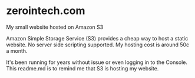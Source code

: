 # zerointech.com
My small website hosted on Amazon S3

Amazon Simple Storage Service (S3) provides a cheap way to host a static website.  No server side scripting supported.  My hosting cost is around 50c a month.

It's been running for years without issue or even logging in to the Console.  This readme.md is to remind me that S3 is hosting my website.
